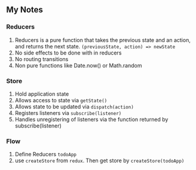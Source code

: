## My Notes

### Reducers

1. Reducers is a pure function that takes the previous state and an action, and returns the next state. `(previousState, action) => newState`
1. No side effects to be done with in reducers
1. No routing transitions
1. Non pure functions like Date.now() or Math.random

### Store

1. Hold application state
1. Allows access to state via `getState()`
1. Allows state to be updated via `dispatch(action)`
1. Registers listeners via `subscribe(listener)`
1. Handles unregistering of listeners via the function returned by subscribe(listener)


### Flow

1. Define Reducers `todoApp`
1. use `createStore` from `redux`. Then get store by `createStore(todoApp)`
